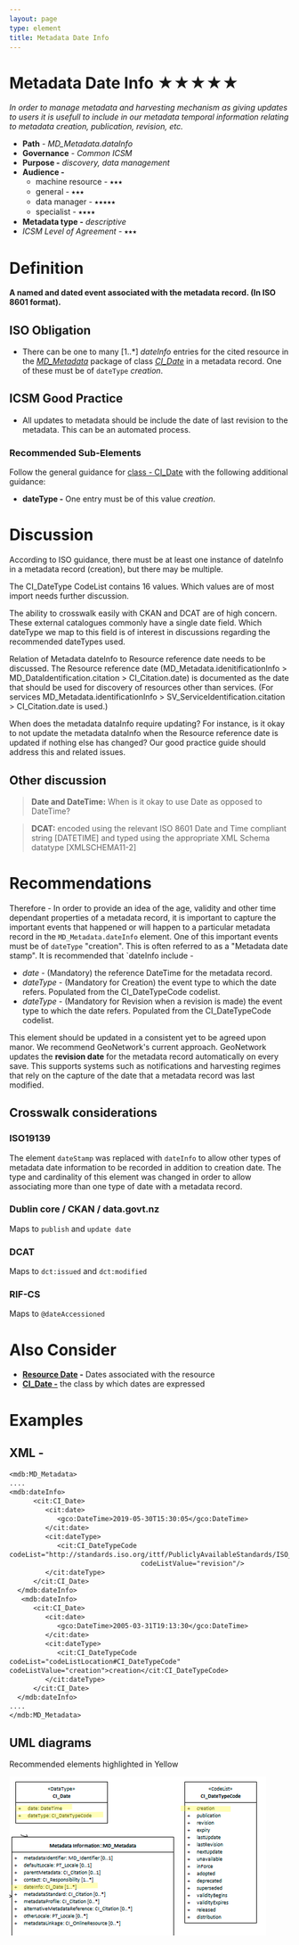 ```yaml
---
layout: page
type: element
title: Metadata Date Info
---
```

#  Metadata Date Info ★★★★★
*In order to manage metadata and harvesting mechanism as giving updates to users it is usefull to include in our metadata temporal information relating to metadata creation, publication, revision, etc.*

- **Path** - *MD_Metadata.dataInfo*
- **Governance** -  *Common ICSM*
- **Purpose -** *discovery, data management*
- **Audience -** 
  - machine resource - ⭑⭑⭑
  - general - ⭑⭑⭑
  - data manager - ⭑⭑⭑⭑⭑
  - specialist - ⭑⭑⭑⭑
- **Metadata type -** *descriptive*
- *ICSM Level of Agreement* - ⭑⭑⭑

# Definition 
**A named and dated event associated with the metadata record. (In ISO 8601 format).**

## ISO Obligation 
- There can be one to many [1..\*] *dateInfo* entries for the cited resource in the  *[MD_Metadata](https://www.loomio.org/d/AniV8zO3/class-md_metadata)* package of class *[CI_Date](https://www.loomio.org/d/9Q8mJuea/class-ci_date)* in a metadata record.  One of these must be of `dateType` *creation*.

## ICSM Good Practice  
- All updates to metadata should be include the date of last revision to the metadata. This can be an automated process.

### Recommended Sub-Elements   
Follow the general guidance for [class - CI_Date](https://www.loomio.org/d/9Q8mJuea/class-ci_date) with the following additional guidance:
- **dateType -**  One entry must be of this value *creation*. 

# Discussion 
According to ISO guidance, there must be at least one instance of dateInfo in a metadata record (creation), but there may be multiple.

The CI_DateType CodeList contains 16 values. Which values are of most import needs further discussion. 

The ability to crosswalk easily with CKAN and DCAT are of high concern. These external catalogues commonly have a single date field. Which dateType we map to this field is of interest in discussions regarding the recommended dateTypes used.

Relation of Metadata dateInfo to Resource reference date needs to be discussed. The Resource reference date (MD_Metadata.idenitificationInfo > MD_DataIdentification.citation > CI_Citation.date) is documented as the date that should be used for discovery of resources other than services. (For services MD_Metadata.identificationInfo > SV_ServiceIdentification.citation > CI_Citation.date is used.)

When does the metadata dataInfo require updating? For instance, is it okay to not update the metadata dataInfo when the Resource reference date is updated if nothing else has changed? Our good practice guide should address this and related issues.

## Other discussion

> **Date and DateTime:**
When is it okay to use Date as opposed to DateTime?

> **DCAT:**
encoded using the relevant ISO 8601 Date and Time compliant string [DATETIME] and typed using the appropriate XML Schema datatype [XMLSCHEMA11-2]


# Recommendations 

Therefore - In order to provide an idea of the age, validity and other time dependant properties of a metadata record, it is important to capture the important events that happened or will happen to a particular metadata record in the `MD_Metadata.dateInfo` element.  One of this important events must be of `dateType` "creation".  This is often referred to as a "Metadata date stamp".
It is recommended that `dateInfo include - 
- *date* - (Mandatory) the reference DateTime for the metadata record.
- *dateType* - (Mandatory for Creation) the event type to which the date refers. Populated from the CI_DateTypeCode codelist.
- *dateType* - (Mandatory for Revision when a revision is made) the event type to which the date refers. Populated from the CI_DateTypeCode codelist.

This element should be updated in a consistent yet to be agreed upon manor.  We recommend GeoNetwork's current approach.  GeoNetwork updates the **revision date** for the metadata record automatically on every save. This supports systems such as notifications and harvesting regimes that  rely on the capture of the date that a metadata record was last modified.  

## Crosswalk considerations

### ISO19139
The element `dateStamp` was replaced with `dateInfo` to allow other types of metadata date information to be recorded in addition to creation date. The type and cardinality of this element was changed in order to allow associating more than one type of date with a metadata record.

### Dublin core / CKAN / data.govt.nz
Maps to `publish` and `update date`

### DCAT
Maps to `dct:issued` and `dct:modified`

### RIF-CS
Maps to `@dateAccessioned`

# Also Consider
 - **[Resource Date](https://www.loomio.org/d/wo72czua/md_identification-date-definition) -** Dates associated with the resource
- **[CI_Date -](https://www.loomio.org/d/9Q8mJuea/class-ci_date)** the class by which dates are expressed


# Examples

## XML -

```
<mdb:MD_Metadata>
....
<mdb:dateInfo>
      <cit:CI_Date>
         <cit:date>
            <gco:DateTime>2019-05-30T15:30:05</gco:DateTime>
         </cit:date>
         <cit:dateType>
            <cit:CI_DateTypeCode codeList="http://standards.iso.org/ittf/PubliclyAvailableStandards/ISO_19139_Schemas/resources/codelist/ML_gmxCodelists.xml#CI_DateTypeCode"
                                 codeListValue="revision"/>
         </cit:dateType>
      </cit:CI_Date>
  </mdb:dateInfo>
   <mdb:dateInfo>
      <cit:CI_Date>
         <cit:date>
            <gco:DateTime>2005-03-31T19:13:30</gco:DateTime>
         </cit:date>
         <cit:dateType>
            <cit:CI_DateTypeCode codeList="codeListLocation#CI_DateTypeCode" codeListValue="creation">creation</cit:CI_DateTypeCode>
         </cit:dateType>
      </cit:CI_Date>
  </mdb:dateInfo>
....
</mdb:MD_Metadata>
```

## UML diagrams
Recommended elements highlighted in Yellow

![dateInfo](../images/MetadataDateUML.png)
